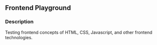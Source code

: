 ## Frontend Playground

### Description
Testing frontend concepts of HTML, CSS, Javascript, and other frontend technologies.
